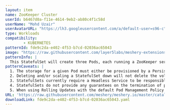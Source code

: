 ```yaml
---
layout: item
name: ZooKeeper Cluster
userId: b6467d0a-f11e-4614-9eb2-ab80c4f1c58d
userName: "Mohd Uzair"
userAvatarURL: "https://lh3.googleusercontent.com/a/default-user=s96-c"
type: Workloads
compatibility: 
        - KUBERNETES
patternId: fde9c2da-e402-4f53-b7cd-02036ac65043
image: "https://raw.githubusercontent.com/layer5labs/meshery-extensions-packages/master/action-assets/design-assets/fde9c2da-e402-4f53-b7cd-02036ac65043.png"
patternInfo: |
  This StatefulSet will create three Pods, each running a ZooKeeper server container. The Pods will be named my-zookeeper-cluster-0, my-zookeeper-cluster-1, and my-zookeeper-cluster-2. The volumeMounts section of the spec tells the Pods to mount the PersistentVolumeClaim my-zookeeper-cluster-pvc to the /zookeeper/data directory. This will ensure that the ZooKeeper data is persistent and stored across restarts.
patternCaveats: |
  1. The storage for a given Pod must either be provisioned by a PersistentVolume Provisioner based on the requested storage class, or pre-provisioned by an admin.
  2. Deleting and/or scaling a StatefulSet down will not delete the volumes associated with the StatefulSet. This is done to ensure data safety, which is generally more valuable than an automatic purge of all related StatefulSet resources.
  3. StatefulSets currently require a Headless Service to be responsible for the network identity of the Pods. You are responsible for creating this Service.
  4. StatefulSets do not provide any guarantees on the termination of pods when a StatefulSet is deleted. To achieve ordered and graceful termination of the pods in the StatefulSet, it is possible to scale the StatefulSet down to 0 prior to deletion.
  5. When using Rolling Updates with the default Pod Management Policy (OrderedReady), it's possible to get into a broken state that requires manual intervention to repair.
URL: 'https://raw.githubusercontent.com/meshery/meshery.io/master/catalog/fde9c2da-e402-4f53-b7cd-02036ac65043.yaml'
downloadLink: fde9c2da-e402-4f53-b7cd-02036ac65043.yaml
---
```


